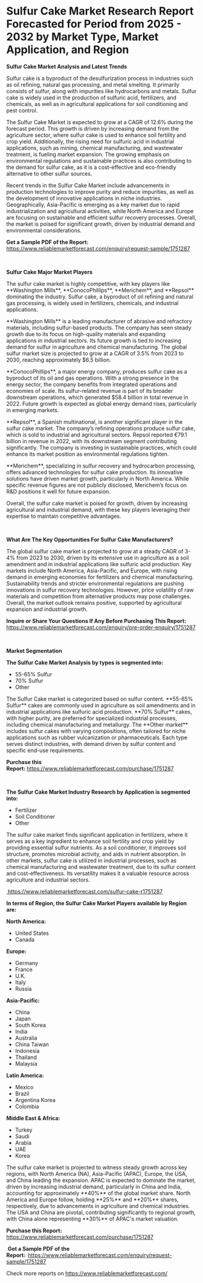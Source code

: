 <p><h1>Sulfur Cake Market Research Report Forecasted for Period from 2025 -  2032 by Market Type, Market Application, and Region</h1></p><p><strong>Sulfur Cake Market Analysis and Latest Trends</strong></p>
<p><p>Sulfur cake is a byproduct of the desulfurization process in industries such as oil refining, natural gas processing, and metal smelting. It primarily consists of sulfur, along with impurities like hydrocarbons and metals. Sulfur cake is widely used in the production of sulfuric acid, fertilizers, and chemicals, as well as in agricultural applications for soil conditioning and pest control.</p><p>The Sulfur Cake Market is expected to grow at a CAGR of 12.6% during the forecast period. This growth is driven by increasing demand from the agriculture sector, where sulfur cake is used to enhance soil fertility and crop yield. Additionally, the rising need for sulfuric acid in industrial applications, such as mining, chemical manufacturing, and wastewater treatment, is fueling market expansion. The growing emphasis on environmental regulations and sustainable practices is also contributing to the demand for sulfur cake, as it is a cost-effective and eco-friendly alternative to other sulfur sources.</p><p>Recent trends in the Sulfur Cake Market include advancements in production technologies to improve purity and reduce impurities, as well as the development of innovative applications in niche industries. Geographically, Asia-Pacific is emerging as a key market due to rapid industrialization and agricultural activities, while North America and Europe are focusing on sustainable and efficient sulfur recovery processes. Overall, the market is poised for significant growth, driven by industrial demand and environmental considerations.</p></p>
<p><strong>Get a Sample PDF of the Report:&nbsp;</strong> <a href="https://www.reliablemarketforecast.com/enquiry/request-sample/1751287?utm_campaign=1833&utm_medium=2&utm_source=Github&utm_content=ia&utm_term=26012025&utm_id=sulfur-cake">https://www.reliablemarketforecast.com/enquiry/request-sample/1751287</a></p>
<p>&nbsp;</p>
<p><strong>Sulfur Cake Major Market Players</strong></p>
<p><p>The sulfur cake market is highly competitive, with key players like **Washington Mills**, **ConocoPhillips**, **Merichem**, and **Repsol** dominating the industry. Sulfur cake, a byproduct of oil refining and natural gas processing, is widely used in fertilizers, chemicals, and industrial applications.</p><p>**Washington Mills** is a leading manufacturer of abrasive and refractory materials, including sulfur-based products. The company has seen steady growth due to its focus on high-quality materials and expanding applications in industrial sectors. Its future growth is tied to increasing demand for sulfur in agriculture and chemical manufacturing. The global sulfur market size is projected to grow at a CAGR of 3.5% from 2023 to 2030, reaching approximately $6.5 billion.</p><p>**ConocoPhillips**, a major energy company, produces sulfur cake as a byproduct of its oil and gas operations. With a strong presence in the energy sector, the company benefits from integrated operations and economies of scale. Its sulfur-related revenue is part of its broader downstream operations, which generated $58.4 billion in total revenue in 2022. Future growth is expected as global energy demand rises, particularly in emerging markets.</p><p>**Repsol**, a Spanish multinational, is another significant player in the sulfur cake market. The company’s refining operations produce sulfur cake, which is sold to industrial and agricultural sectors. Repsol reported €79.1 billion in revenue in 2022, with its downstream segment contributing significantly. The company is investing in sustainable practices, which could enhance its market position as environmental regulations tighten.</p><p>**Merichem**, specializing in sulfur recovery and hydrocarbon processing, offers advanced technologies for sulfur cake production. Its innovative solutions have driven market growth, particularly in North America. While specific revenue figures are not publicly disclosed, Merichem’s focus on R&D positions it well for future expansion.</p><p>Overall, the sulfur cake market is poised for growth, driven by increasing agricultural and industrial demand, with these key players leveraging their expertise to maintain competitive advantages.</p></p>
<p>&nbsp;</p>
<p><strong>What Are The Key Opportunities For Sulfur Cake Manufacturers?</strong></p>
<p><p>The global sulfur cake market is projected to grow at a steady CAGR of 3-4% from 2023 to 2030, driven by its extensive use in agriculture as a soil amendment and in industrial applications like sulfuric acid production. Key markets include North America, Asia-Pacific, and Europe, with rising demand in emerging economies for fertilizers and chemical manufacturing. Sustainability trends and stricter environmental regulations are pushing innovations in sulfur recovery technologies. However, price volatility of raw materials and competition from alternative products may pose challenges. Overall, the market outlook remains positive, supported by agricultural expansion and industrial growth.</p></p>
<p><strong>Inquire or Share Your Questions If Any Before Purchasing This Report:</strong> <a href="https://www.reliablemarketforecast.com/enquiry/pre-order-enquiry/1751287?utm_campaign=1833&utm_medium=2&utm_source=Github&utm_content=ia&utm_term=26012025&utm_id=sulfur-cake">https://www.reliablemarketforecast.com/enquiry/pre-order-enquiry/1751287</a></p>
<p>&nbsp;</p>
<p><strong>Market Segmentation</strong></p>
<p><strong>The Sulfur Cake Market Analysis by types is segmented into:</strong></p>
<p><ul><li>55-65% Sulfur</li><li>70% Sulfur</li><li>Other</li></ul></p>
<p><p>The Sulfur Cake market is categorized based on sulfur content. **55-65% Sulfur** cakes are commonly used in agriculture as soil amendments and in industrial applications like sulfuric acid production. **70% Sulfur** cakes, with higher purity, are preferred for specialized industrial processes, including chemical manufacturing and metallurgy. The **Other market** includes sulfur cakes with varying compositions, often tailored for niche applications such as rubber vulcanization or pharmaceuticals. Each type serves distinct industries, with demand driven by sulfur content and specific end-use requirements.</p></p>
<p><strong>Purchase this Report:&nbsp;</strong><a href="https://www.reliablemarketforecast.com/purchase/1751287?utm_campaign=1833&utm_medium=2&utm_source=Github&utm_content=ia&utm_term=26012025&utm_id=sulfur-cake">https://www.reliablemarketforecast.com/purchase/1751287</a></p>
<p>&nbsp;</p>
<p><strong>The Sulfur Cake Market Industry Research by Application is segmented into:</strong></p>
<p><ul><li>Fertilizer</li><li>Soil Conditioner</li><li>Other</li></ul></p>
<p><p>The sulfur cake market finds significant application in fertilizers, where it serves as a key ingredient to enhance soil fertility and crop yield by providing essential sulfur nutrients. As a soil conditioner, it improves soil structure, promotes microbial activity, and aids in nutrient absorption. In other markets, sulfur cake is utilized in industrial processes, such as chemical manufacturing and wastewater treatment, due to its sulfur content and cost-effectiveness. Its versatility makes it a valuable resource across agriculture and industrial sectors.</p></p>
<p><a href="https://www.reliablemarketforecast.com/sulfur-cake-r1751287?utm_campaign=1833&utm_medium=2&utm_source=Github&utm_content=ia&utm_term=26012025&utm_id=sulfur-cake">&nbsp;https://www.reliablemarketforecast.com/sulfur-cake-r1751287</a></p>
<p><strong>In terms of Region, the Sulfur Cake Market Players available by Region are:</strong></p>
<p>
    <p> <strong> North America: </strong>
        <ul>
            <li>United States</li>
            <li>Canada</li>
        </ul>
        </p> 
    <p> <strong> Europe: </strong>
        <ul>
            <li>Germany</li>
            <li>France</li>
            <li>U.K.</li>
            <li>Italy</li>
            <li>Russia</li>
        </ul>
        </p> 
    <p> <strong> Asia-Pacific: </strong>
        <ul>
            <li>China</li>
            <li>Japan</li>
            <li>South Korea</li>
            <li>India</li>
            <li>Australia</li>
            <li>China Taiwan</li>
            <li>Indonesia</li>
            <li>Thailand</li>
            <li>Malaysia</li>
        </ul>
        </p> 
    <p> <strong> Latin America: </strong>
        <ul>
            <li>Mexico</li>
            <li>Brazil</li>
            <li>Argentina Korea</li>
            <li>Colombia</li>
        </ul>
        </p> 
    <p> <strong> Middle East & Africa: </strong>
        <ul>
            <li>Turkey</li>
            <li>Saudi</li>
            <li>Arabia</li>
            <li>UAE</li>
            <li>Korea</li>
        </ul>
    </p>
    </p>
<p><p>The sulfur cake market is projected to witness steady growth across key regions, with North America (NA), Asia-Pacific (APAC), Europe, the USA, and China leading the expansion. APAC is expected to dominate the market, driven by increasing industrial demand, particularly in China and India, accounting for approximately **40%** of the global market share. North America and Europe follow, holding **25%** and **20%** shares, respectively, due to advancements in agriculture and chemical industries. The USA and China are pivotal, contributing significantly to regional growth, with China alone representing **30%** of APAC's market valuation.</p></p>
<p><strong>Purchase this Report: </strong><a href="https://www.reliablemarketforecast.com/purchase/1751287?utm_campaign=1833&utm_medium=2&utm_source=Github&utm_content=ia&utm_term=26012025&utm_id=sulfur-cake">https://www.reliablemarketforecast.com/purchase/1751287</a></p>
<p>&nbsp;<strong>Get a Sample PDF of the Report:&nbsp;&nbsp;</strong><a href="https://www.reliablemarketforecast.com/enquiry/request-sample/1751287?utm_campaign=1833&utm_medium=2&utm_source=Github&utm_content=ia&utm_term=26012025&utm_id=sulfur-cake">https://www.reliablemarketforecast.com/enquiry/request-sample/1751287</a></p>
<p><strong></strong></p>
<p>Check more reports on <a href="https://www.reliablemarketforecast.com/?utm_campaign=1833&utm_medium=2&utm_source=Github&utm_content=ia&utm_term=26012025&utm_id=sulfur-cake">https://www.reliablemarketforecast.com/</a></p>